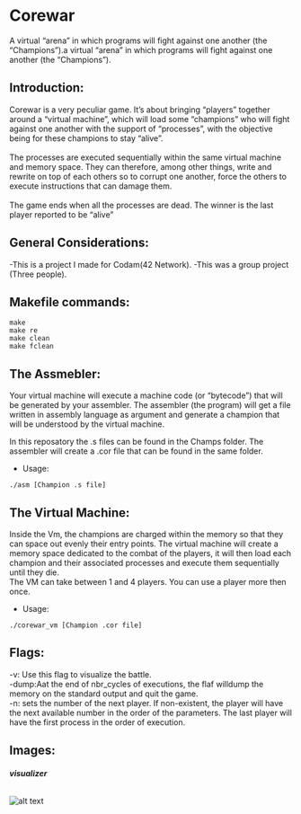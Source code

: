 # Corewar
A virtual “arena” in which programs will fight against one another (the “Champions”).a virtual “arena” in which programs will fight against one another (the “Champions”).

## <b> Introduction: </b><br>
Corewar is a very peculiar game. It’s about bringing “players” together around a
“virtual machine”, which will load some “champions” who will fight against one another with the support of “processes”, with the objective being for these champions
to stay “alive”.
<br>
<br>
The processes are executed sequentially within the same virtual machine and memory space. They can therefore, among other things, write and rewrite on top of
each others so to corrupt one another, force the others to execute instructions that
can damage them.
<br>
<br>
The game ends when all the processes are dead. The winner is the last player
reported to be “alive”

## <b> General Considerations: </b><br>

-This is a project I made for Codam(42 Network). 
-This was a group project (Three people).


## <b> Makefile commands: </b><br>
```
make
make re
make clean
make fclean
```
## <b> The Assmebler: </b><br>
Your virtual machine will execute a machine code (or “bytecode”) that will be
generated by your assembler. The assembler (the program) will get a file written in
assembly language as argument and generate a champion that will be understood
by the virtual machine.

In this reposatory the .s files can be found in the Champs folder. The assembler will create a .cor file that can be found in the same folder.
- Usage:
```
./asm [Champion .s file]
```

## <b> The Virtual Machine: </b><br>
Inside the Vm, the champions are charged within the memory so that they can space out evenly
their entry points. The virtual machine will create a memory space dedicated to the combat of the
players, it will then load each champion and their associated processes and execute
them sequentially until they die.
<br>
The VM can take between 1 and 4 players. You can use a player more then once.
- Usage:
```
./corewar_vm [Champion .cor file]
```

## <b> Flags: </b><br>

-v: Use this flag to visualize the battle. <br>
-dump:Aat the end of nbr_cycles of executions, the flaf willdump the memory on the standard output
and quit the game. <br>
-n: sets the number of the next player. If non-existent, the player will have the next
available number in the order of the parameters. The last player will have the first
process in the order of execution. <br>

## <b> Images: </b><br>
###### <b> visualizer</b><br>
![alt text](https://imgur.com/GcXeipo)

